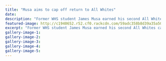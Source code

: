 ```yaml
---
title: "Musa aims to cap off return to All Whites"
date: 
description: "Former WHS student James Musa earned his second All Whites cap in the 6-1 win over the Solomon Islands on Friday..."
featured-image: http://c1940652.r52.cf0.rackcdn.com/59adc358b8d39a35a50005ec/MUSA-2nd-All-Whites-cap-4-sept-dominion.jpg
excerpt: "Former WHS student James Musa earned his second All Whites cap in the 6-1 win over the Solomon Islands on Friday."
gallery-image-1: 
gallery-image-2: 
gallery-image-3: 
gallery-image-4: 
gallery-image-5: 
---
```

